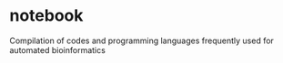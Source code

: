 # notebook
Compilation of codes and programming languages frequently used for automated bioinformatics
